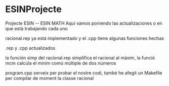 # ESINProjecte
Projecte ESIN -- ESIN MATH
Aquí vamos poniendo las actualizaciones o en que està trabajando cada uno

racional.rep ya está implementado y el .cpp tiene algunas funciones hechas 

.rep y .cpp actualizados

la función simp del racional.rep simplifica el racional al màxim, la funció mcm calcúla el mínim comú múltiple de dos números

program.cpp serveix per probar el nostre codi, també he afegit un Makefile per compilar de moment la classe racional
